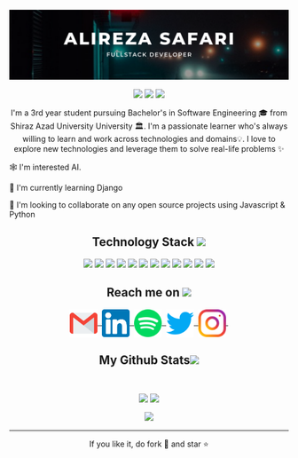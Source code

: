 <p align="center">
 
</p align="center">
<img src="https://github.com/alireza0sfr/alireza0sfr/blob/master/assets/banner.png" />

<p align="center">

 <img src="https://badges.pufler.dev/years/alireza0sfr"/>
 <img src="https://badges.pufler.dev/repos/alireza0sfr"/>
 <img src="https://badges.pufler.dev/commits/monthly/alireza0sfr" />

</p>

<p align="center">
  I'm a 3rd year student pursuing Bachelor's in Software Engineering 🎓 from Shiraz Azad University University 🏛. I'm a passionate learner who's always willing to learn and work across technologies and domains💡. I love to explore new technologies and leverage them to solve real-life problems ✨
</p>

<p align="left">
🕸️ I'm interested AI.

📖 I'm currently learning Django

🤝 I'm looking to collaborate on any open source projects using Javascript & Python

</p>

<h2 align="center">Technology Stack <img src="https://github.com/ritik307/ritik307/blob/main/images/laptop.gif" width="50"></h2>

<p align="center">
<img src="https://img.shields.io/badge/-HTML5-E34F26?style=flat&logo=html5&logoColor=white"/>
<img src="https://img.shields.io/badge/-CSS3-1572B6?style=flat&logo=css3"/>
<img src="https://img.shields.io/badge/-Bootstrap-563D7C?style=flat&logo=bootstrap"/>
<img src="https://img.shields.io/badge/-Less-1D365D?logo=less&logoColor=white&style=flat"/>
<img src="https://img.shields.io/badge/-JavaScript-black?style=flat&logo=javascript"/>
<img src="https://img.shields.io/badge/-Vue-4FC08D?logo=vue.js&logoColor=white&style=flat"/>
<img src="https://img.shields.io/badge/-Python-3776AB?logo=python&logoColor=white&style=flat"/>
<img src="https://img.shields.io/badge/-Django-092E20?logo=django&logoColor=white&style=flat"/>
<img src="https://img.shields.io/badge/-MongoDB-black?style=flat&logo=mongodb"/>
<img src="https://img.shields.io/badge/-MySQL-black?style=flat&logo=mysql"/>
<img src="https://img.shields.io/badge/-Git-black?style=flat-square&logo=git"/>
<img src="https://img.shields.io/badge/-GitHub-black?style=flat&logo=github"/>
</p>

<h2 align="center">Reach me on <img src="https://media0.giphy.com/media/jqNPzdTTxQfOgOqpO4/source.gif" width="50"></h2>

<p align = "center">
  <a href="mailto:alireza.safaree@gmail.com">
    <img align="center" alt="GMail" width="50px" src="assets/handles/gmail.svg" />&nbsp;
  </a>
  <a href="https://www.linkedin.com/in/alireza-safari-3b23231bb/">
    <img align="center" alt="LinkedIN" width="50px" src="assets/handles/linkedin.svg" />&nbsp;
  </a>
  <a href="https://open.spotify.com/user/2ggxbytyoyk6usxb122yynzm8?si=5702e7a79d4a4a9b">
    <img align="center" alt="Spotify" width="50px" src="assets/handles/spotify.png" />&nbsp;
  </a>
  <a href="https://twitter.com/alireza0sfr">
    <img align="center" alt="Twitter" width="50px" src="assets/handles/twitter.svg" />&nbsp;
  </a>
  <a href="https://www.instagram.com/alireza0sfr">
    <img align="center" alt="Instagram" width="50px" src="assets/handles/instagram.svg" />&nbsp;
  </a>
</p>

<h2 align="center">
  My Github Stats<img src="https://media.giphy.com/media/VgCDAzcKvsR6OM0uWg/giphy.gif" width="50">
</h2>
 
<br>

<p align = "center">
  <img  src = "https://github-readme-stats.vercel.app/api?username=alireza0sfr&show_icons=true&theme=radical&line_height=27">
  <img src = "https://github-readme-stats.vercel.app/api/top-langs/?username=alireza0sfr&&theme=radical">
</p>

<p align = "center">
 <img  src="https://github-readme-streak-stats.herokuapp.com/?user=alireza0sfr&show_icons=true&locale=en&layout=compact&theme=radical&line_height=0" />
</p>

<!-- <p align = "center">
 <img src="https://activity-graph.herokuapp.com/graph?username=alireza0sfr&theme=redical">
</p> -->

<!-- <p align="center"> 
  <i><b>Currently Playing🎶...</b></i>
  <br><br>
  <a href="https://open.spotify.com/user/31dwqta4kkl4y5f3j2ggdv5j2yse"/>
    <img src="https://spotify-recently-played-readme.vercel.app/api?user=31dwqta4kkl4y5f3j2ggdv5j2yse&count=1" alt="Spotify"/>
  </a>
</p> -->

<hr>
<p align="center">If you like it, do fork 🍴 and star ⭐</p>
